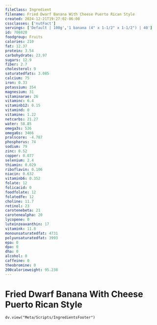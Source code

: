 ```yaml
---
fileClass: Ingredient
filename: Fried Dwarf Banana With Cheese Puerto Rican Style
created: 2024-12-21T19:27:02-06:00
cssclasses: ['nutFact']
servings: ['Default | 100g','1 banana (4" x 1-1/2" x 1-1/2") | 40']
id: 786820
foodgroup: Fruits
calories: 210
fat: 12.37
protein: 3.54
carbohydrate: 23.97
sugars: 12.9
fiber: 2.7
cholesterol: 9
saturatedfats: 3.085
calcium: 75
iron: 0.33
potassium: 354
magnesium: 31
vitaminarae: 26
vitaminc: 6.4
vitaminb12: 0.15
vitamind: 0
vitamine: 1.22
netcarbs: 21.27
water: 58.85
omega3s: 526
omega6s: 3466
pralscore: -4.787
phosphorus: 74
sodium: 79
zinc: 0.52
copper: 0.077
selenium: 2.4
thiamin: 0.029
riboflavin: 0.106
niacin: 0.632
vitaminb6: 0.352
folate: 12
folicacid: 0
foodfolate: 12
folatedfe: 12
choline: 11.7
retinol: 23
carotenebeta: 21
carotenealpha: 20
lycopene: 0
luteinzeaxanthin: 17
vitamink: 11.8
monounsaturatedfat: 4731
polyunsaturatedfat: 3993
epa: 0
dpa: 0
dha: 0
alcohol: 0
caffeine: 0
theobromine: 0
200calorieweight: 95.238
---
```


# Fried Dwarf Banana With Cheese Puerto Rican Style

```dataviewjs
dv.view("Meta/Scripts/IngredientsFooter")
```